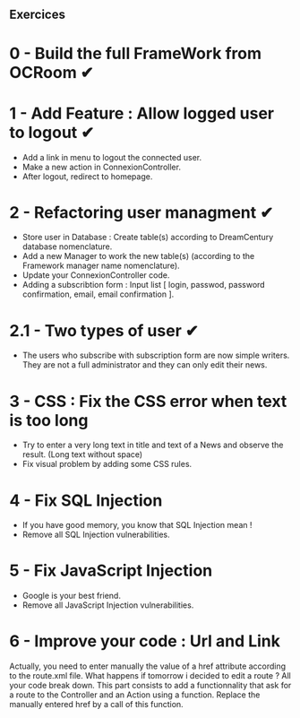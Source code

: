 ## Exercices

# 0 - Build the full FrameWork from OCRoom &#10004;

# 1 - Add Feature : Allow logged user to logout &#10004;
* Add a link in menu to logout the connected user. 
* Make a new action in ConnexionController.
* After logout, redirect to homepage. 


# 2 - Refactoring user managment &#10004;
* Store user in Database : Create table(s) according to DreamCentury database nomenclature.
* Add a new Manager to work the new table(s) (according to the Framework manager name nomenclature).
* Update your ConnexionController code.
* Adding a subscribtion form : Input list [ login, passwod, password confirmation, email, email confirmation ].

# 2.1 - Two types of user &#10004;
* The users who subscribe with subscription form are now simple writers. They are not a full administrator and they can only edit their news.


# 3 - CSS : Fix the CSS error when text is too long 
* Try to enter a very long text in title and text of a News and observe the result. (Long text without space)
* Fix visual problem by adding some CSS rules.


# 4 - Fix SQL Injection
* If you have good memory, you know that SQL Injection mean ! 
* Remove all SQL Injection vulnerabilities. 


# 5 - Fix JavaScript Injection
* Google is your best friend.
* Remove all JavaScript Injection vulnerabilities. 


# 6 - Improve your code : Url and Link
Actually, you need to enter manually the value of a href attribute according to the route.xml file. 
What happens if tomorrow i decided to edit a route ?
All your code break down.
This part consists to add a functionnality that ask for a route to the Controller and an Action using a function. Replace the manually entered href by a call of this function. 